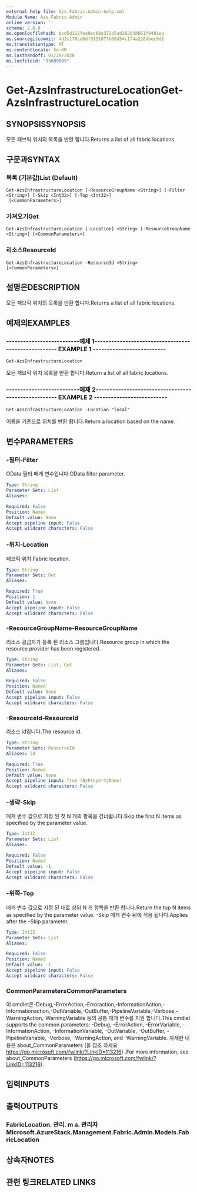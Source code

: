 ```yaml
---
external help file: Azs.Fabric.Admin-help.xml
Module Name: Azs.Fabric.Admin
online version: ''
schema: 2.0.0
ms.openlocfilehash: bcd5d112fea0ec68e372a5ad282b3d661f9481ea
ms.sourcegitcommit: 4d2c178cd6df9151877b08d54c1f4a228dbec9d1
ms.translationtype: MT
ms.contentlocale: ko-KR
ms.lasthandoff: 01/29/2020
ms.locfileid: "93689089"
---
```

# <span data-ttu-id="d8a02-101">Get-AzsInfrastructureLocation</span><span class="sxs-lookup"><span data-stu-id="d8a02-101">Get-AzsInfrastructureLocation</span></span>

## <span data-ttu-id="d8a02-102">SYNOPSIS</span><span class="sxs-lookup"><span data-stu-id="d8a02-102">SYNOPSIS</span></span>
<span data-ttu-id="d8a02-103">모든 패브릭 위치의 목록을 반환 합니다.</span><span class="sxs-lookup"><span data-stu-id="d8a02-103">Returns a list of all fabric locations.</span></span>

## <span data-ttu-id="d8a02-104">구문과</span><span class="sxs-lookup"><span data-stu-id="d8a02-104">SYNTAX</span></span>

### <span data-ttu-id="d8a02-105">목록 (기본값)</span><span class="sxs-lookup"><span data-stu-id="d8a02-105">List (Default)</span></span>
```
Get-AzsInfrastructureLocation [-ResourceGroupName <String>] [-Filter <String>] [-Skip <Int32>] [-Top <Int32>]
 [<CommonParameters>]
```

### <span data-ttu-id="d8a02-106">가져오기</span><span class="sxs-lookup"><span data-stu-id="d8a02-106">Get</span></span>
```
Get-AzsInfrastructureLocation [-Location] <String> [-ResourceGroupName <String>] [<CommonParameters>]
```

### <span data-ttu-id="d8a02-107">리소스</span><span class="sxs-lookup"><span data-stu-id="d8a02-107">ResourceId</span></span>
```
Get-AzsInfrastructureLocation -ResourceId <String> [<CommonParameters>]
```

## <span data-ttu-id="d8a02-108">설명은</span><span class="sxs-lookup"><span data-stu-id="d8a02-108">DESCRIPTION</span></span>
<span data-ttu-id="d8a02-109">모든 패브릭 위치의 목록을 반환 합니다.</span><span class="sxs-lookup"><span data-stu-id="d8a02-109">Returns a list of all fabric locations.</span></span>

## <span data-ttu-id="d8a02-110">예제의</span><span class="sxs-lookup"><span data-stu-id="d8a02-110">EXAMPLES</span></span>

### <span data-ttu-id="d8a02-111">--------------------------예제 1--------------------------</span><span class="sxs-lookup"><span data-stu-id="d8a02-111">-------------------------- EXAMPLE 1 --------------------------</span></span>
```
Get-AzsInfrastructureLocation
```

<span data-ttu-id="d8a02-112">모든 패브릭 위치 목록을 반환 합니다.</span><span class="sxs-lookup"><span data-stu-id="d8a02-112">Return a list of all fabric locations.</span></span>

### <span data-ttu-id="d8a02-113">--------------------------예제 2--------------------------</span><span class="sxs-lookup"><span data-stu-id="d8a02-113">-------------------------- EXAMPLE 2 --------------------------</span></span>
```
Get-AzsInfrastructureLocation -Location "local"
```

<span data-ttu-id="d8a02-114">이름을 기준으로 위치를 반환 합니다.</span><span class="sxs-lookup"><span data-stu-id="d8a02-114">Return a location based on the name.</span></span>

## <span data-ttu-id="d8a02-115">변수</span><span class="sxs-lookup"><span data-stu-id="d8a02-115">PARAMETERS</span></span>

### <span data-ttu-id="d8a02-116">-필터</span><span class="sxs-lookup"><span data-stu-id="d8a02-116">-Filter</span></span>
<span data-ttu-id="d8a02-117">OData 필터 매개 변수입니다.</span><span class="sxs-lookup"><span data-stu-id="d8a02-117">OData filter parameter.</span></span>

```yaml
Type: String
Parameter Sets: List
Aliases: 

Required: False
Position: Named
Default value: None
Accept pipeline input: False
Accept wildcard characters: False
```

### <span data-ttu-id="d8a02-118">-위치</span><span class="sxs-lookup"><span data-stu-id="d8a02-118">-Location</span></span>
<span data-ttu-id="d8a02-119">패브릭 위치.</span><span class="sxs-lookup"><span data-stu-id="d8a02-119">Fabric location.</span></span>

```yaml
Type: String
Parameter Sets: Get
Aliases: 

Required: True
Position: 1
Default value: None
Accept pipeline input: False
Accept wildcard characters: False
```

### <span data-ttu-id="d8a02-120">-ResourceGroupName</span><span class="sxs-lookup"><span data-stu-id="d8a02-120">-ResourceGroupName</span></span>
<span data-ttu-id="d8a02-121">리소스 공급자가 등록 된 리소스 그룹입니다.</span><span class="sxs-lookup"><span data-stu-id="d8a02-121">Resource group in which the resource provider has been registered.</span></span>

```yaml
Type: String
Parameter Sets: List, Get
Aliases: 

Required: False
Position: Named
Default value: None
Accept pipeline input: False
Accept wildcard characters: False
```

### <span data-ttu-id="d8a02-122">-ResourceId</span><span class="sxs-lookup"><span data-stu-id="d8a02-122">-ResourceId</span></span>
<span data-ttu-id="d8a02-123">리소스 id입니다.</span><span class="sxs-lookup"><span data-stu-id="d8a02-123">The resource id.</span></span>

```yaml
Type: String
Parameter Sets: ResourceId
Aliases: id

Required: True
Position: Named
Default value: None
Accept pipeline input: True (ByPropertyName)
Accept wildcard characters: False
```

### <span data-ttu-id="d8a02-124">-생략</span><span class="sxs-lookup"><span data-stu-id="d8a02-124">-Skip</span></span>
<span data-ttu-id="d8a02-125">매개 변수 값으로 지정 된 첫 N 개의 항목을 건너뜁니다.</span><span class="sxs-lookup"><span data-stu-id="d8a02-125">Skip the first N items as specified by the parameter value.</span></span>

```yaml
Type: Int32
Parameter Sets: List
Aliases: 

Required: False
Position: Named
Default value: -1
Accept pipeline input: False
Accept wildcard characters: False
```

### <span data-ttu-id="d8a02-126">-위쪽</span><span class="sxs-lookup"><span data-stu-id="d8a02-126">-Top</span></span>
<span data-ttu-id="d8a02-127">매개 변수 값으로 지정 된 대로 상위 N 개 항목을 반환 합니다.</span><span class="sxs-lookup"><span data-stu-id="d8a02-127">Return the top N items as specified by the parameter value.</span></span>
<span data-ttu-id="d8a02-128">-Skip 매개 변수 뒤에 적용 됩니다.</span><span class="sxs-lookup"><span data-stu-id="d8a02-128">Applies after the -Skip parameter.</span></span>

```yaml
Type: Int32
Parameter Sets: List
Aliases: 

Required: False
Position: Named
Default value: -1
Accept pipeline input: False
Accept wildcard characters: False
```

### <span data-ttu-id="d8a02-129">CommonParameters</span><span class="sxs-lookup"><span data-stu-id="d8a02-129">CommonParameters</span></span>
<span data-ttu-id="d8a02-130">이 cmdlet은-Debug,-ErrorAction,-Erroraction,-InformationAction,-Informationaction,-OutVariable,-OutBuffer,-PipelineVariable,-Verbose,-WarningAction,-WarningVariable 등의 공통 매개 변수를 지원 합니다.</span><span class="sxs-lookup"><span data-stu-id="d8a02-130">This cmdlet supports the common parameters: -Debug, -ErrorAction, -ErrorVariable, -InformationAction, -InformationVariable, -OutVariable, -OutBuffer, -PipelineVariable, -Verbose, -WarningAction, and -WarningVariable.</span></span> <span data-ttu-id="d8a02-131">자세한 내용은 about_CommonParameters (을 참조 하세요 https://go.microsoft.com/fwlink/?LinkID=113216) .</span><span class="sxs-lookup"><span data-stu-id="d8a02-131">For more information, see about_CommonParameters (https://go.microsoft.com/fwlink/?LinkID=113216).</span></span>

## <span data-ttu-id="d8a02-132">입력</span><span class="sxs-lookup"><span data-stu-id="d8a02-132">INPUTS</span></span>

## <span data-ttu-id="d8a02-133">출력</span><span class="sxs-lookup"><span data-stu-id="d8a02-133">OUTPUTS</span></span>

### <span data-ttu-id="d8a02-134">FabricLocation. 관리. m a. 관리자</span><span class="sxs-lookup"><span data-stu-id="d8a02-134">Microsoft.AzureStack.Management.Fabric.Admin.Models.FabricLocation</span></span>

## <span data-ttu-id="d8a02-135">상속자</span><span class="sxs-lookup"><span data-stu-id="d8a02-135">NOTES</span></span>

## <span data-ttu-id="d8a02-136">관련 링크</span><span class="sxs-lookup"><span data-stu-id="d8a02-136">RELATED LINKS</span></span>


